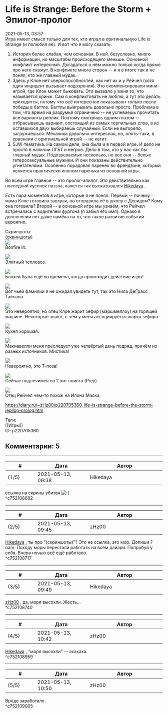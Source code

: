Life is Strange: Before the Storm + Эпилог-пролог
=================================================

  
2021-05-13, 03:57  
 Игра имеет смысл только для тех, кто играл в оригинальную Life is Strange (и полюбил её). И вот что я могу сказать.   
   
 1. История более слабая, чем основная. В ней, безусловно, много информации, но масштабы происходящего меньше. Основной конфликт интересный. Догадаться о нём можно только когда прямо про него скажут. В конфликте много сторон -- и я в итоге так и не понял, кто же главный мудак.   
 2. Здесь у Клое нет сверхспособностей, как нет их и у Рейчел (хотя один инцидент вызывает подозрения). Это скомпенсировали мини-игрой, где Клое может быковать. Это вызвало у меня то, что называется кринж. Сам я конфликтовать не люблю, а тут это делать приходится, потому что всё интересное показывают только после победы в баттле. Баттлы выигрывать довольно просто. Проблема в том, что время на раздумья ограничено -- не успеваешь прочитать все варианты реплик. Поэтому смотришь одним глазом -- отбрасываешь вариант, состоящий из самых терпильных слов, а из оставшихся двух выбираешь случайный. Если не выгорело, загружаешься. Механика довольно интересная, но, опять-таки, в сравнеии с оригинальной игрой -- не катит.   
 3. SJW-тематика. На самом деле, она была и в первой игре. И дело не просто в наличии ЛГБТ и негров. Дело в том, кто у нас как бы главный мудак. Подозреваемых несколько, но все они -- белые гетеросексуальные мужики. И они показаны действительно угнетателями. Особенно порадовал паренёк во френдзоне, который является практически клоном паренька из основной игры.   
   
 Во всей игре главное -- это пролог-эпилог. Это действительно как последний кусочек паззла, кажется так высказывался  [Hikedaya](https://hikedaya.diary.ru "Записная книжка")  .   
   
 Есть пара моментов в игре, которые я не понял. Первый -- почему мама Клое готовила завтрак, но отправила её в школу с Девидом? Кому она готовила? Второй -- в основной игре мы узнаём, что Рейчел встречалась с водителем фургона (я забыл его имя). Однако в дополнении нет даже намёка на то, что такое развитие событий вероятно.   
   
 Скриншоты:   
  [(скриншоты)](https://zHz00.diary.ru/p220705360.htm?index=1#linkmore220705360m1)      
   [![](https://a.radikal.ru/a28/2105/49/b683e5dd2f99t.jpg)](https://a.radikal.ru/a28/2105/49/b683e5dd2f99.jpg)    
 Bonfire lit.   
   
  [![](https://a.radikal.ru/a21/2105/20/7c5b756a98ect.jpg)](https://a.radikal.ru/a21/2105/20/7c5b756a98ec.jpg)    
 Элитный тепловоз.   
   
  [![](https://c.radikal.ru/c15/2105/7c/d1253dd67f97t.jpg)](https://c.radikal.ru/c15/2105/7c/d1253dd67f97.jpg)    
 Блохей была ещё во времена, когда происходит действие игры!   
   
  [![](https://c.radikal.ru/c32/2105/76/cea3da42e025t.jpg)](https://c.radikal.ru/c32/2105/76/cea3da42e025.jpg)    
 Вот чьей фамилии я не ожидал увидеть тут, так это Нила ДеГрасс Тайсона.   
   
  [![](https://c.radikal.ru/c01/2105/75/1451e1e62527t.jpg)](https://c.radikal.ru/c01/2105/75/1451e1e62527.jpg)    
 Это невероятно, но отец Клое жарит зефир (мэршмеллоу) на горящей машине. Некоторые знают, с чем у меня ассоциируется жарка зефира.   
   
  [![](https://c.radikal.ru/c10/2105/69/3fda14ed25a4t.jpg)](https://c.radikal.ru/c10/2105/69/3fda14ed25a4.jpg)    
 Кухня хорошая.   
   
  [![](https://b.radikal.ru/b22/2105/51/e49f9c381c59t.jpg)](https://b.radikal.ru/b22/2105/51/e49f9c381c59.jpg)    
 Макиавелли меня преследует уже четвёртый день подряд, причём из разных источников. Мистика!   
   
  [![](https://a.radikal.ru/a06/2105/d9/aa32bcbf7277t.jpg)](https://a.radikal.ru/a06/2105/d9/aa32bcbf7277.jpg)    
 Невероятно, это Т-поза!   
   
  [![](https://d.radikal.ru/d19/2105/d9/472ebd1c5e06t.jpg)](https://d.radikal.ru/d19/2105/d9/472ebd1c5e06.jpg)    
 Сейчас подлечимся на 2 хит поинта (Prey).   
   
  [![](https://d.radikal.ru/d12/2105/dd/7320b2141411t.jpg)](https://d.radikal.ru/d12/2105/dd/7320b2141411.jpg)    
 Отец Рейчел чем-то похож на Илона Маска.      
  
<https://diary.ru/~zHz00/p220705360_life-is-strange-before-the-storm-jepilog-prolog.htm>  
  
Теги:  
[[Игры]]  
ID: p220705360  


Комментарии: 5
--------------

  


---



|         #         |              Дата              |                     Автор                     |           ID           |
| --- | --- | --- | --- |
| (1/5) | 2021-05-13, 09:38 | Hikedaya | c752108682 |

  
 ссылка на скрины убитая ![:(](/picture/1146.gif)   
 ^c752108682

---



|         #         |              Дата              |                     Автор                     |           ID           |
| --- | --- | --- | --- |
| (2/5) | 2021-05-13, 09:45 | zHz00 | c752108717 |

  
  [Hikedaya](https://hikedaya.diary.ru "Записная книжка")  , ты про "(скриншоты)"? Это не ссылка, это мор. Допиши ?oam. Походу моры перестали работать на всём дайари. Попробуй у себя. Вчера ночью всё ещё работало.   
 ^c752108717

---



|         #         |              Дата              |                     Автор                     |           ID           |
| --- | --- | --- | --- |
| (3/5) | 2021-05-13, 09:49 | Hikedaya | c752108740 |

  
  [zHz00](https://zHz00.diary.ru "Untitled")  , да, моря высохли. Жесть...   
 ^c752108740

---



|         #         |              Дата              |                     Автор                     |           ID           |
| --- | --- | --- | --- |
| (4/5) | 2021-05-13, 10:42 | zHz00 | c752108959 |

  
  [Hikedaya](https://hikedaya.diary.ru "Записная книжка")  , "моря высохли" -- ахахаха.   
 ^c752108959

---



|         #         |              Дата              |                     Автор                     |           ID           |
| --- | --- | --- | --- |
| (5/5) | 2021-05-13, 10:50 | zHz00 | c752109005 |

  
 Вроде заработало.   
 ^c752109005